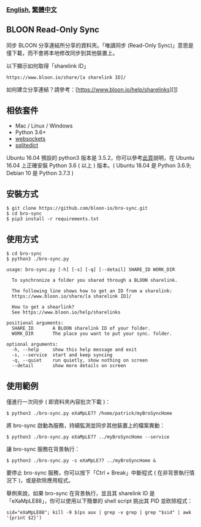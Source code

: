 ### [English][100], [繁體中文][101]

## BLOON Read-Only Sync

同步 BLOON 分享連結所分享的資料夾。「唯讀同步 (Read-Only Sync)」意思是僅下載，而不會將本地修改同步到其他裝置上。

以下顯示如何取得「sharelink ID」

```
https://www.bloon.io/share/[a sharelink ID]/
```

如何建立分享連結？請參考：[https://www.bloon.io/help/sharelinks][1]

## 相依套件

- Mac / Linux / Windows
- Python 3.6+
- [websockets][2]
- [sqlitedict][3]

Ubuntu 16.04 預設的 python3 版本是 3.5.2，你可以參考[此頁][102]說明，在 Ubuntu 16.04 上正確安裝 Python 3.6 ( 以上 ) 版本。( Ubuntu 18.04 是 Python 3.6.9; Debian 10 是 Python 3.7.3 )

## 安裝方式

```
$ git clone https://github.com/bloon-io/bro-sync.git
$ cd bro-sync
$ pip3 install -r requirements.txt
```

## 使用方式

```
$ cd bro-sync
$ python3 ./bro-sync.py

usage: bro-sync.py [-h] [-s] [-q] [--detail] SHARE_ID WORK_DIR

  To synchronize a folder you shared through a BLOON sharelink.

  The following line shows how to get an ID from a sharelink:
  https://www.bloon.io/share/[a sharelink ID]/

  How to get a shearlink?
  See https://www.bloon.io/help/sharelinks

positional arguments:
  SHARE_ID       A BLOON sharelink ID of your folder.
  WORK_DIR       The place you want to put your sync. folder.

optional arguments:
  -h, --help     show this help message and exit
  -s, --service  start and keep syncing
  -q, --quiet    run quietly, show nothing on screen
  --detail       show more details on screen
```

## 使用範例

僅進行一次同步 ( 即資料夾內容批次下載 )：

```
$ python3 ./bro-sync.py eXaMpLE77 /home/patrick/myBroSyncHome
```

將 bro-sync 啟動為服務，持續監測並同步其他裝置上的檔案異動：

```
$ python3 ./bro-sync.py eXaMpLE77 ../myBroSyncHome --service
```

讓 bro-sync 服務在背景執行：

```
$ python3 ./bro-sync.py -s eXaMpLE77 ../myBroSyncHome &
```

要停止 bro-sync 服務，你可以按下「Ctrl + Break」中斷程式 ( 在非背景執行情況下 )，或是砍除應用程式。

舉例來說，如果 bro-sync 在背景執行，並且其 sharelink ID 是「eXaMpLE88」，你可以使用以下簡單的 shell script 挑出其 PID 並砍除程式：

```
sid="eXaMpLE88"; kill -9 $(ps aux | grep -v grep | grep "$sid" | awk '{print $2}')
```

[1]: https://www.bloon.io/help/sharelinks
[2]: https://pypi.org/project/websockets/
[3]: https://pypi.org/project/sqlitedict/
[100]: https://github.com/bloon-io/bro-sync/blob/master/README.md
[101]: https://github.com/bloon-io/bro-sync/blob/master/misc/README_zh_TW.md
[102]: https://github.com/bloon-io/bro-sync/blob/master/misc/ubuntu16.04_install_py3.6.md
